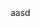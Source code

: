 <!DOCTYPE html>
<html lang="en">
<head>
    <meta charset="UTF-8">
    <meta name="viewport" content="width=device-width, initial-scale=1.0">
    <title>Document</title>
</head>
<body>
  <Div style=width:100px; height:100px; Background-color: White; >aasd</Div>
</body>
</html>
